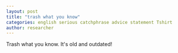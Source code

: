 ```yaml
---
layout: post
title: "trash what you know"
categories: english serious catchphrase advice statement Tshirt
author: researcher
---
```


Trash what you know. It's old and outdated!
